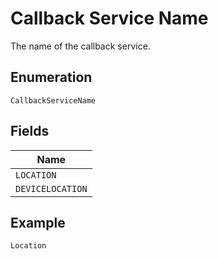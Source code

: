 
# Callback Service Name

The name of the callback service.

## Enumeration

`CallbackServiceName`

## Fields

| Name |
|  --- |
| `LOCATION` |
| `DEVICELOCATION` |

## Example

```
Location
```

